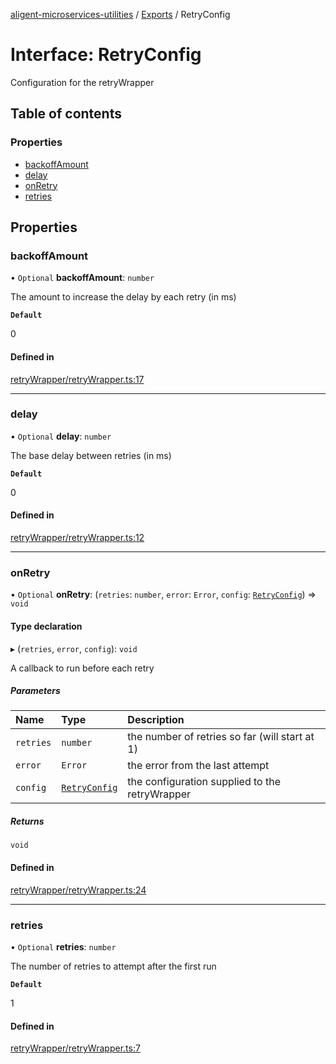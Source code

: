 [aligent-microservices-utilities](../README.md) / [Exports](../modules.md) / RetryConfig

# Interface: RetryConfig

Configuration for the retryWrapper

## Table of contents

### Properties

- [backoffAmount](RetryConfig.md#backoffamount)
- [delay](RetryConfig.md#delay)
- [onRetry](RetryConfig.md#onretry)
- [retries](RetryConfig.md#retries)

## Properties

### <a id="backoffamount" name="backoffamount"></a> backoffAmount

• `Optional` **backoffAmount**: `number`

The amount to increase the delay by each retry (in ms)

**`Default`**

0

#### Defined in

[retryWrapper/retryWrapper.ts:17](https://bitbucket.org/aligent/microservices-utilities/src/9e92208/src/retryWrapper/retryWrapper.ts#lines-17)

___

### <a id="delay" name="delay"></a> delay

• `Optional` **delay**: `number`

The base delay between retries (in ms)

**`Default`**

0

#### Defined in

[retryWrapper/retryWrapper.ts:12](https://bitbucket.org/aligent/microservices-utilities/src/9e92208/src/retryWrapper/retryWrapper.ts#lines-12)

___

### <a id="onretry" name="onretry"></a> onRetry

• `Optional` **onRetry**: (`retries`: `number`, `error`: `Error`, `config`: [`RetryConfig`](RetryConfig.md)) => `void`

#### Type declaration

▸ (`retries`, `error`, `config`): `void`

A callback to run before each retry

##### Parameters

| Name | Type | Description |
| :------ | :------ | :------ |
| `retries` | `number` | the number of retries so far (will start at 1) |
| `error` | `Error` | the error from the last attempt |
| `config` | [`RetryConfig`](RetryConfig.md) | the configuration supplied to the retryWrapper |

##### Returns

`void`

#### Defined in

[retryWrapper/retryWrapper.ts:24](https://bitbucket.org/aligent/microservices-utilities/src/9e92208/src/retryWrapper/retryWrapper.ts#lines-24)

___

### <a id="retries" name="retries"></a> retries

• `Optional` **retries**: `number`

The number of retries to attempt after the first run

**`Default`**

1

#### Defined in

[retryWrapper/retryWrapper.ts:7](https://bitbucket.org/aligent/microservices-utilities/src/9e92208/src/retryWrapper/retryWrapper.ts#lines-7)
